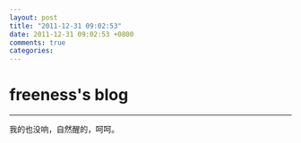 ```yaml
---
layout: post
title: "2011-12-31 09:02:53"
date: 2011-12-31 09:02:53 +0800
comments: true
categories: 
---
```


# freeness's blog

----------

>
我的也没响，自然醒的，呵呵。